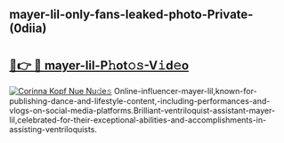 ## mayer-lil-only-fans​-leaked-photo​-Private-(0diia)


# <h2><a href="https://mediaupload.pro?title=mayer-lil&ref=git">🔗👉 🔴 mayer-lil-P𝚑ot𝚘𝚜-V𝚒d𝚎o</a></h2>

[![Corinna Kopf Nue Nu𝚍e𝚜](https://i.imgur.com/0qMVB7G.gif)](https://mediaupload.pro?title=mayer-lil&ref=git)
Online-influencer-mayer-lil,known-for-publishing-dance-and-lifestyle-content,-including-performances-and-vlogs-on-social-media-platforms.Brilliant-ventriloquist-assistant-mayer-lil,celebrated-for-their-exceptional-abilities-and-accomplishments-in-assisting-ventriloquists.  
